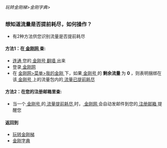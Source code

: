 ###### 玩转金刚梯>金刚字典>
### 想知道流量是否提前耗尽，如何操作？
- 有2种方法供您识别流量是否提前耗尽

#### 方法1：在[ 金刚网 ](https://github.com/a2zitpro/web/blob/master/LadderFree/kkDictionary/KKSiteZh.md)查:

- [ 连通 ](https://github.com/a2zitpro/web/blob/master/LadderFree/kkDictionary/KKIDsUsage.md)您的[ 金刚号 ](https://github.com/a2zitpro/web/blob/master/LadderFree/kkDictionary/KKID.md)[ 翻墙 ](https://github.com/a2zitpro/web/blob/master/LadderFree/kkDictionary/OverTheWall.md)出来
- 登录[ 金刚网 ](https://github.com/a2zitpro/web/blob/master/LadderFree/kkDictionary/KKSiteZh.md)
- 在 [ 金刚网>菜单>我的金刚 ](https://www.atozitpro.net/zh/my-account/)下，如果[ 金刚号 ](https://github.com/a2zitpro/web/blob/master/LadderFree/kkDictionary/KKID.md)的<strong> 剩余流量 </strong > 为 <strong> 0 </strong>，则表明捆绑在该[ 金刚号 ](https://github.com/a2zitpro/web/blob/master/LadderFree/kkDictionary/KKID.md)上的流量包内的[ 流量已提前耗尽 ]()

#### 方法2：在您的注册邮箱里查:
- 当一个[ 金刚号 ](https://github.com/a2zitpro/web/blob/master/LadderFree/kkDictionary/KKID.md)的[ 流量提前耗尽 ]()时，[ 金刚网 ](https://github.com/a2zitpro/web/blob/master/LadderFree/kkDictionary/KKSiteZh.md)会自动发邮件到您的[ 注册邮箱 ]()提醒您

#### 返回到
- [玩转金刚梯](https://github.com/a2zitpro/web/blob/master/LadderFree/A.md)
- [金刚字典](https://github.com/a2zitpro/web/blob/master/LadderFree/kkDictionary/KKDictionary.md)



